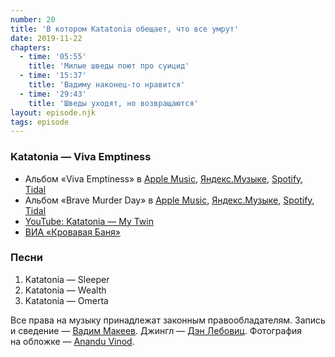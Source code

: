 ```yaml
---
number: 20
title: 'В котором Katatonia обещает, что все умрут'
date: 2019-11-22
chapters:
  - time: '05:55'
    title: 'Милые шведы поют про суицид'
  - time: '15:37'
    title: 'Вадиму наконец-то нравится'
  - time: '29:43'
    title: 'Шведы уходят, но возвращаются'
layout: episode.njk
tags: episode
---
```


### Katatonia — Viva Emptiness

- Альбом «Viva Emptiness» в
  [Apple Music](https://music.apple.com/album/73592814),
  [Яндекс.Музыке](https://music.yandex.ru/album/166689),
  [Spotify](https://open.spotify.com/album/1bpHfzPfbM3vdcVRLIJXvf),
  [Tidal](https://tidal.com/album/67712475)
- Альбом «Brave Murder Day» в
  [Apple Music](https://music.apple.com/album/208202368),
  [Яндекс.Музыке](https://music.yandex.ru/album/206383),
  [Spotify](https://open.spotify.com/album/1BmtDzGIUGdft38C305STs),
  [Tidal](https://tidal.com/album/2589849)
- [YouTube: Katatonia — My Twin](https://youtu.be/nH45PdkXF9I)
- [ВИА «Кровавая Баня»](http://www.bloodbath.biz/)

### Песни

1. Katatonia — Sleeper
2. Katatonia — Wealth
3. Katatonia — Omerta

Все права на музыку принадлежат законным правообладателям.
Запись и сведение — [Вадим Макеев](https://twitter.com/pepelsbey).
Джингл — [Дэн Лебовиц](https://www.youtube.com/channel/UC38A5qHrlc_Zgua7vL4b96w).
Фотография на обложке — [Anandu Vinod](https://unsplash.com/photos/pbxwxwfI0B4).
